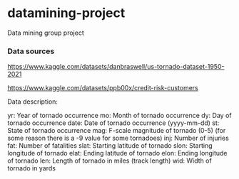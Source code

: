 # datamining-project
Data mining group project 


### Data sources
https://www.kaggle.com/datasets/danbraswell/us-tornado-dataset-1950-2021

https://www.kaggle.com/datasets/ppb00x/credit-risk-customers



Data description:

yr: Year of tornado occurrence
mo: Month of tornado occurrence
dy: Day of tornado occurrence
date: Date of tornado occurrence (yyyy-mm-dd)
st: State of tornado occurrence
mag: F-scale magnitude of tornado (0-5) (for some reason there is a -9 value for some tornadoes)
inj: Number of injuries
fat: Number of fatalities
slat: Starting latitude of tornado
slon: Starting longitude of tornado
elat: Ending latitude of tornado
elon: Ending longitude of tornado
len: Length of tornado in miles (track length)
wid: Width of tornado in yards